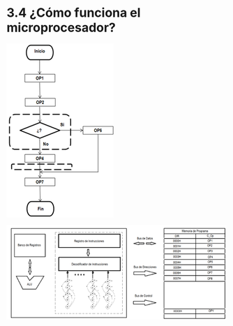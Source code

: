 # 3.4 ¿Cómo funciona el microprocesador?

![](../.gitbook/assets/image%20%2844%29.png)

![](../.gitbook/assets/image%20%2831%29.png)

